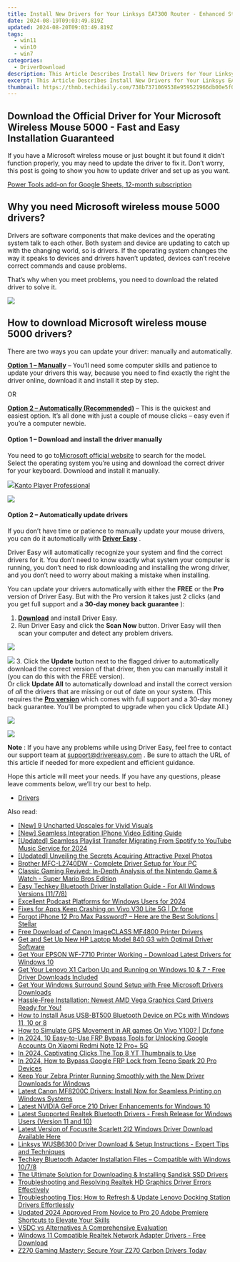```yaml
---
title: Install New Drivers for Your Linksys EA7300 Router - Enhanced Stability and Speed!
date: 2024-08-19T09:03:49.819Z
updated: 2024-08-20T09:03:49.819Z
tags:
  - win11
  - win10
  - win7
categories:
  - DriverDownload
description: This Article Describes Install New Drivers for Your Linksys EA7300 Router - Enhanced Stability and Speed!
excerpt: This Article Describes Install New Drivers for Your Linksys EA7300 Router - Enhanced Stability and Speed!
thumbnail: https://thmb.techidaily.com/738b7371069538e959521966db00e5f006e9b11d983f215b33d6c4263c894748.png
---
```


## Download the Official Driver for Your Microsoft Wireless Mouse 5000 - Fast and Easy Installation Guaranteed

If you have a Microsoft wireless mouse or just bought it but found it didn’t function properly, you may need to update the driver to fix it. Don’t worry, this post is going to show you how to update driver and set up as you want.

<!-- affiliate ads begin -->
<a href="https://secure.2checkout.com/order/checkout.php?PRODS=4721564&QTY=1&AFFILIATE=108875&CART=1">Power Tools add-on for Google Sheets, 12-month subscription</a>
<!-- affiliate ads end -->
## Why you need Microsoft wireless mouse 5000 drivers?

 Drivers are software components that make devices and the operating system talk to each other. Both system and device are updating to catch up with the changing world, so is drivers. If the operating system changes the way it speaks to devices and drivers haven’t updated, devices can’t receive correct commands and cause problems.

 That’s why when you meet problems, you need to download the related driver to solve it.

<!-- affiliate ads begin -->
<a href="https://estore.winxdvd.com/order/checkout.php?PRODS=12653808&QTY=1&AFFILIATE=108875&CART=1"><img src="https://www.winxdvd.com/affiliate/new-banner/wt-500x500.jpg" border="0"></a>
<!-- affiliate ads end -->
## How to download Microsoft wireless mouse 5000 drivers?

 There are two ways you can update your driver: manually and automatically.

**[Option 1 – Manually](https://tools.techidaily.com/drivereasy/download/)**  – You’ll need some computer skills and patience to update your drivers this way, because you need to find exactly the right the driver online, download it and install it step by step.

OR

**[Option 2 – Automatically (Recommended)](https://www.drivereasy.com/knowledge/download-microsoft-wireless-mouse-5000-driver-easily-quickly/#op2)**  – This is the quickest and easiest option. It’s all done with just a couple of mouse clicks – easy even if you’re a computer newbie.

#### **Option 1 –** **Download and install the driver manually**

 You need to go to[Microsoft official website](https://www.microsoft.com/accessories/en-us/d/wireless-mouse-5000) to search for the model.  
 Select the operating system you’re using and download the correct driver for your keyboard. Download and install it manually.

<!-- affiliate ads begin -->
<a href="https://secure.2checkout.com/order/checkout.php?PRODS=4742929&QTY=1&AFFILIATE=108875&CART=1"><img src="https://secure.avangate.com/images/merchant/e09fdffe648a30658a9657bbed7b2388/products/boxshot(2).png" border="0">Kanto Player Professional</a>
<!-- affiliate ads end -->
![](https://images.drivereasy.com/wp-content/uploads/2019/09/500-1024x493.jpg)

#### **Option 2 – Automatically update drivers**

 If you don’t have time or patience to manually update your mouse drivers, you can do it automatically with **[Driver Easy](https://tools.techidaily.com/drivereasy/download/)**  .

 Driver Easy will automatically recognize your system and find the correct drivers for it. You don’t need to know exactly what system your computer is running, you don’t need to risk downloading and installing the wrong driver, and you don’t need to worry about making a mistake when installing.

 You can update your drivers automatically with either the **FREE** or the **Pro** version of Driver Easy. But with the Pro version it takes just 2 clicks (and you get full support and a **30-day money back guarantee** ):

1. **[Download](https://tools.techidaily.com/drivereasy/download/)**  and install Driver Easy.
2. Run Driver Easy and click the **Scan Now** button. Driver Easy will then scan your computer and detect any problem drivers.  
<!-- affiliate ads begin -->
<a href="https://secure.2checkout.com/order/checkout.php?PRODS=2201613&QTY=1&AFFILIATE=108875&CART=1"><img src="https://www.macdvdripperpro.com/images/devices-3.png" border="0"></a>
<!-- affiliate ads end -->
![](https://images.drivereasy.com/wp-content/uploads/2019/09/amd1-1.jpg)
3. Click the **Update**  button next to the flagged driver to automatically download the correct version of that driver, then you can manually install it (you can do this with the FREE version).  
 Or click **Update All** to automatically download and install the correct version of _all_ the drivers that are missing or out of date on your system. (This requires the **[Pro version](https://tools.techidaily.com/drivereasy/download/)**  which comes with full support and a 30-day money back guarantee. You’ll be prompted to upgrade when you click Update All.)  
<!-- affiliate ads begin -->
<a href="https://secure.2checkout.com/order/checkout.php?PRODS=4940312&QTY=1&AFFILIATE=108875&CART=1"><img src="https://secure.avangate.com/images/merchant/333ac5d90817d69113471fbb6e531bee/sps-partnership-728x90eng.png" border="0"></a>
<!-- affiliate ads end -->
![](https://images.drivereasy.com/wp-content/uploads/2019/09/5000.jpg)

**Note** : If you have any problems while using Driver Easy, feel free to contact our support team at [support@drivereasy.com](https://tools.techidaily.com/drivereasy/download/) .
 Be sure to attach the URL of this article if needed for more expedient and efficient guidance.

 Hope this article will meet your needs. If you have any questions, please leave comments below, we’ll try our best to help.

* [Drivers](https://tools.techidaily.com/drivereasy/download/)

<ins class="adsbygoogle"
     style="display:block"
     data-ad-format="autorelaxed"
     data-ad-client="ca-pub-7571918770474297"
     data-ad-slot="1223367746"></ins>



<ins class="adsbygoogle"
     style="display:block"
     data-ad-client="ca-pub-7571918770474297"
     data-ad-slot="8358498916"
     data-ad-format="auto"
     data-full-width-responsive="true"></ins>

<span class="atpl-alsoreadstyle">Also read:</span>
<div><ul>
<li><a href="https://extra-hints.techidaily.com/new-9-uncharted-upscales-for-vivid-visuals/"><u>[New] 9 Uncharted Upscales for Vivid Visuals</u></a></li>
<li><a href="https://extra-approaches.techidaily.com/new-seamless-integration-iphone-video-editing-guide/"><u>[New] Seamless Integration  IPhone Video Editing Guide</u></a></li>
<li><a href="https://youtube-docs.techidaily.com/ed-seamless-playlist-transfer-migrating-from-spotify-to-youtube-music-service-for-2024/"><u>[Updated] Seamless Playlist Transfer  Migrating From Spotify to YouTube Music Service for 2024</u></a></li>
<li><a href="https://some-skills.techidaily.com/updated-unveiling-the-secrets-acquiring-attractive-pexel-photos/"><u>[Updated] Unveiling the Secrets  Acquiring Attractive Pexel Photos</u></a></li>
<li><a href="https://win-dash.techidaily.com/brother-mfc-l2740dw-complete-driver-setup-for-your-pc/"><u>Brother MFC-L2740DW - Complete Driver Setup for Your PC</u></a></li>
<li><a href="https://buynow-marvelous.techidaily.com/classic-gaming-revived-in-depth-analysis-of-the-nintendo-game-and-watch-super-mario-bros-edition/"><u>Classic Gaming Revived: In-Depth Analysis of the Nintendo Game & Watch - Super Mario Bros Edition</u></a></li>
<li><a href="https://win-dash.techidaily.com/easy-techkey-bluetooth-driver-installation-guide-for-all-windows-versions-1178/"><u>Easy Techkey Bluetooth Driver Installation Guide - For All Windows Versions (11/7/8)</u></a></li>
<li><a href="https://some-techniques.techidaily.com/excellent-podcast-platforms-for-windows-users-for-2024/"><u>Excellent Podcast Platforms for Windows Users for 2024</u></a></li>
<li><a href="https://howto.techidaily.com/fixes-for-apps-keep-crashing-on-vivo-v30-lite-5g-drfone-by-drfone-fix-android-problems-fix-android-problems/"><u>Fixes for Apps Keep Crashing on Vivo V30 Lite 5G | Dr.fone</u></a></li>
<li><a href="https://phone-solutions.techidaily.com/forgot-iphone-12-pro-max-password-here-are-the-best-solutions-stellar-by-stellar-data-recovery-ios-iphone-data-recovery/"><u>Forgot iPhone 12 Pro Max Password? – Here are the Best Solutions | Stellar</u></a></li>
<li><a href="https://win-dash.techidaily.com/free-download-of-canon-imageclass-mf4800-printer-drivers/"><u>Free Download of Canon ImageCLASS MF4800 Printer Drivers</u></a></li>
<li><a href="https://win-dash.techidaily.com/get-and-set-up-new-hp-laptop-model-840-g3-with-optimal-driver-software/"><u>Get and Set Up New HP Laptop Model 840 G3 with Optimal Driver Software</u></a></li>
<li><a href="https://win-dash.techidaily.com/get-your-epson-wf-7710-printer-working-download-latest-drivers-for-windows-10/"><u>Get Your EPSON WF-7710 Printer Working - Download Latest Drivers for Windows 10</u></a></li>
<li><a href="https://win-dash.techidaily.com/get-your-lenovo-x1-carbon-up-and-running-on-windows-10-and-7-free-driver-downloads-included/"><u>Get Your Lenovo X1 Carbon Up and Running on Windows 10 & 7 - Free Driver Downloads Included</u></a></li>
<li><a href="https://win-dash.techidaily.com/get-your-windows-surround-sound-setup-with-free-microsoft-drivers-downloads/"><u>Get Your Windows Surround Sound Setup with Free Microsoft Drivers Downloads</u></a></li>
<li><a href="https://win-dash.techidaily.com/hassle-free-installation-newest-amd-vega-graphics-card-drivers-ready-for-you/"><u>Hassle-Free Installation: Newest AMD Vega Graphics Card Drivers Ready for You!</u></a></li>
<li><a href="https://win-dash.techidaily.com/how-to-install-asus-usb-bt500-bluetooth-device-on-pcs-with-windows-11-10-or-8/"><u>How to Install Asus USB-BT500 Bluetooth Device on PCs with Windows 11, 10 or 8</u></a></li>
<li><a href="https://fake-location.techidaily.com/how-to-simulate-gps-movement-in-ar-games-on-vivo-y100-drfone-by-drfone-virtual-android/"><u>How to Simulate GPS Movement in AR games On Vivo Y100? | Dr.fone</u></a></li>
<li><a href="https://unlock-android.techidaily.com/in-2024-10-easy-to-use-frp-bypass-tools-for-unlocking-google-accounts-on-xiaomi-redmi-note-12-proplus-5g-by-drfone-android/"><u>In 2024, 10 Easy-to-Use FRP Bypass Tools for Unlocking Google Accounts On Xiaomi Redmi Note 12 Pro+ 5G</u></a></li>
<li><a href="https://youtube-blog.techidaily.com/24-captivating-clicks-the-top-8-yt-thumbnails-to-use/"><u>In 2024, Captivating Clicks  The Top 8 YT Thumbnails to Use</u></a></li>
<li><a href="https://bypass-frp.techidaily.com/in-2024-how-to-bypass-google-frp-lock-from-tecno-spark-20-pro-devices-by-drfone-android/"><u>In 2024, How to Bypass Google FRP Lock from Tecno Spark 20 Pro Devices</u></a></li>
<li><a href="https://win-dash.techidaily.com/keep-your-zebra-printer-running-smoothly-with-the-new-driver-downloads-for-windows/"><u>Keep Your Zebra Printer Running Smoothly with the New Driver Downloads for Windows</u></a></li>
<li><a href="https://win-dash.techidaily.com/latest-canon-mf8200c-drivers-install-now-for-seamless-printing-on-windows-systems/"><u>Latest Canon MF8200C Drivers: Install Now for Seamless Printing on Windows Systems</u></a></li>
<li><a href="https://win-dash.techidaily.com/latest-nvidia-geforce-210-driver-enhancements-for-windows-10/"><u>Latest NVIDIA GeForce 210 Driver Enhancements for Windows 10</u></a></li>
<li><a href="https://win-dash.techidaily.com/latest-supported-realtek-bluetooth-drivers-fresh-release-for-windows-users-version-11-and-10/"><u>Latest Supported Realtek Bluetooth Drivers - Fresh Release for Windows Users (Version 11 and 10)</u></a></li>
<li><a href="https://win-dash.techidaily.com/latest-version-of-focusrite-scarlett-2i2-windows-driver-download-available-here/"><u>Latest Version of Focusrite Scarlett 2I2 Windows Driver Download Available Here</u></a></li>
<li><a href="https://win-dash.techidaily.com/linksys-wusb6300-driver-download-and-setup-instructions-expert-tips-and-techniques/"><u>Linksys WUSB6300 Driver Download & Setup Instructions - Expert Tips and Techniques</u></a></li>
<li><a href="https://win-dash.techidaily.com/techkey-bluetooth-adapter-installation-files-compatible-with-windows-1078/"><u>Techkey Bluetooth Adapter Installation Files – Compatible with Windows 10/7/8</u></a></li>
<li><a href="https://win-dash.techidaily.com/the-ultimate-solution-for-downloading-and-installing-sandisk-ssd-drivers/"><u>The Ultimate Solution for Downloading & Installing Sandisk SSD Drivers</u></a></li>
<li><a href="https://win-dash.techidaily.com/troubleshooting-and-resolving-realtek-hd-graphics-driver-errors-effectively/"><u>Troubleshooting and Resolving Realtek HD Graphics Driver Errors Effectively</u></a></li>
<li><a href="https://win-dash.techidaily.com/troubleshooting-tips-how-to-refresh-and-update-lenovo-docking-station-drivers-effortlessly/"><u>Troubleshooting Tips: How to Refresh & Update Lenovo Docking Station Drivers Effortlessly</u></a></li>
<li><a href="https://ai-video-apps.techidaily.com/updated-2024-approved-from-novice-to-pro-20-adobe-premiere-shortcuts-to-elevate-your-skills/"><u>Updated 2024 Approved From Novice to Pro 20 Adobe Premiere Shortcuts to Elevate Your Skills</u></a></li>
<li><a href="https://desktop-recording.techidaily.com/vsdc-vs-alternatives-a-comprehensive-evaluation/"><u>VSDC vs Alternatives  A Comprehensive Evaluation</u></a></li>
<li><a href="https://win-dash.techidaily.com/windows-11-compatible-realtek-network-adapter-drivers-free-download/"><u>Windows 11 Compatible Realtek Network Adapter Drivers - Free Download</u></a></li>
<li><a href="https://win-dash.techidaily.com/1722977184633-z270-gaming-mastery-secure-your-z270-carbon-drivers-today/"><u>Z270 Gaming Mastery: Secure Your Z270 Carbon Drivers Today</u></a></li>
</ul></div>
